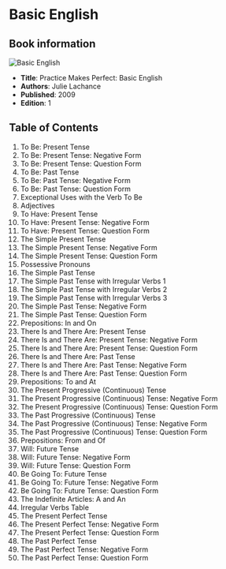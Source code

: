 # Basic English

## Book information
![Basic English](https://images-na.ssl-images-amazon.com/images/I/510cM0YVHLL._SX386_BO1,204,203,200_.jpg)
- **Title**: Practice Makes Perfect: Basic English
- **Authors**: Julie Lachance
- **Published**: 2009
- **Edition**: 1

## Table of Contents
1. To Be: Present Tense
1. To Be: Present Tense: Negative Form
1. To Be: Present Tense: Question Form
1. To Be: Past Tense
1. To Be: Past Tense: Negative Form
1. To Be: Past Tense: Question Form
1. Exceptional Uses with the Verb To Be
1. Adjectives
1. To Have: Present Tense
1. To Have: Present Tense: Negative Form
1. To Have: Present Tense: Question Form
1. The Simple Present Tense
1. The Simple Present Tense: Negative Form
1. The Simple Present Tense: Question Form
1. Possessive Pronouns
1. The Simple Past Tense
1. The Simple Past Tense with Irregular Verbs 1
1. The Simple Past Tense with Irregular Verbs 2
1. The Simple Past Tense with Irregular Verbs 3
1. The Simple Past Tense: Negative Form
1. The Simple Past Tense: Question Form
1. Prepositions: In and On
1. There Is and There Are: Present Tense
1. There Is and There Are: Present Tense: Negative Form
1. There Is and There Are: Present Tense: Question Form
1. There Is and There Are: Past Tense
1. There Is and There Are: Past Tense: Negative Form
1. There Is and There Are: Past Tense: Question Form
1. Prepositions: To and At
1. The Present Progressive (Continuous) Tense
1. The Present Progressive (Continuous) Tense: Negative Form
1. The Present Progressive (Continuous) Tense: Question Form
1. The Past Progressive (Continuous) Tense
1. The Past Progressive (Continuous) Tense: Negative Form
1. The Past Progressive (Continuous) Tense: Question Form
1. Prepositions: From and Of
1. Will: Future Tense
1. Will: Future Tense: Negative Form
1. Will: Future Tense: Question Form
1. Be Going To: Future Tense
1. Be Going To: Future Tense: Negative Form
1. Be Going To: Future Tense: Question Form
1. The Indefinite Articles: A and An
1. Irregular Verbs Table
1. The Present Perfect Tense
1. The Present Perfect Tense: Negative Form
1. The Present Perfect Tense: Question Form
1. The Past Perfect Tense
1. The Past Perfect Tense: Negative Form
1. The Past Perfect Tense: Question Form
